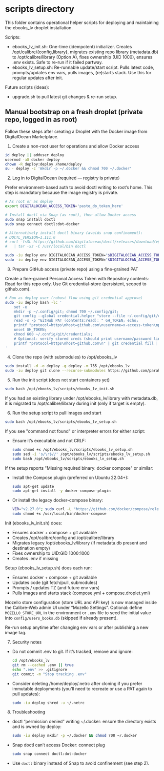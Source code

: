 # scripts directory

This folder contains operational helper scripts for deploying and maintaining the ebooks_lv droplet installation.

Scripts:
- ebooks_lv_init.sh: One-time (idempotent) initializer. Creates /opt/calibre/{config,library}, migrates existing repo library (metadata.db) to /opt/calibre/library (Option A), fixes ownership (UID 1000), ensures .env exists. Safe to re-run if it failed partway.
- ebooks_lv_setup.sh: Re-runnable update/start script. Pulls latest code, prompts/updates env vars, pulls images, (re)starts stack. Use this for regular updates after init.

Future scripts (ideas):
- upgrade.sh to pull latest git changes & re-run setup.

## Manual bootstrap on a fresh droplet (private repo, logged in as root)

Follow these steps after creating a Droplet with the Docker image from DigitalOcean Marketplace.

1) Create a non-root user for operations and allow Docker access

```bash
id deploy || adduser deploy
usermod -aG docker deploy
chown -R deploy:deploy /home/deploy
su - deploy -c 'mkdir -p ~/.docker && chmod 700 ~/.docker'
```

2) Log in to DigitalOcean (required — registry is private)

Prefer environment-based auth to avoid doctl writing to root’s home. This step is mandatory because the image registry is private.

```bash
# As root or as deploy
export DIGITALOCEAN_ACCESS_TOKEN='paste_do_token_here'

# Install doctl via Snap (as root), then allow Docker access
sudo snap install doctl
sudo snap connect doctl:dot-docker

# Alternatively install doctl binary (avoids snap confinement):
# DOCTL_VERSION=1.111.0
# curl -fsSL https://github.com/digitalocean/doctl/releases/download/v${DOCTL_VERSION}/doctl-${DOCTL_VERSION}-linux-amd64.tar.gz \
#   | tar -xz -C /usr/local/bin doctl

sudo -iu deploy env DIGITALOCEAN_ACCESS_TOKEN="$DIGITALOCEAN_ACCESS_TOKEN" doctl account get
sudo -iu deploy env DIGITALOCEAN_ACCESS_TOKEN="$DIGITALOCEAN_ACCESS_TOKEN" doctl registry login
```

3) Prepare GitHub access (private repo) using a fine-grained PAT

Create a fine-grained Personal Access Token with Repository contents: Read for this repo only. Use Git credential-store (persistent, scoped to github.com).

```bash
# Run as deploy user (robust flow using git credential approve)
sudo -iu deploy bash -lc '
	set -e
	mkdir -p ~/.config/git; chmod 700 ~/.config/git;
	git config --global credential.helper "store --file ~/.config/git/credentials";
	read -s -p "GitHub PAT (contents:read): " GH_TOKEN; echo;
	printf "protocol=https\nhost=github.com\nusername=x-access-token\npassword=%s\n" "$GH_TOKEN" | git credential approve;
	unset GH_TOKEN;
	chmod 600 ~/.config/git/credentials;
	# Optional: verify stored creds (should print username/password lines)
	printf "protocol=https\nhost=github.com\n" | git credential fill | grep -E "^(username|password)=" || true
'
```



4) Clone the repo (with submodules) to /opt/ebooks_lv

```bash
sudo install -d -o deploy -g deploy -m 755 /opt/ebooks_lv
sudo -iu deploy git clone --recurse-submodules https://github.com/parakletos-lab/ebooks_lv.git /opt/ebooks_lv
```

5) Run the init script (does not start containers yet)

```bash
sudo bash /opt/ebooks_lv/scripts/ebooks_lv_init.sh
```

If you had an existing library under /opt/ebooks_lv/library with metadata.db, it is migrated to /opt/calibre/library during init (only if target is empty).

6) Run the setup script to pull images and start

```bash
sudo bash /opt/ebooks_lv/scripts/ebooks_lv_setup.sh
```

If you see "command not found" or interpreter errors for either script:
- Ensure it’s executable and not CRLF:
	```bash
	sudo chmod +x /opt/ebooks_lv/scripts/ebooks_lv_setup.sh
	sudo sed -i 's/\r$//' /opt/ebooks_lv/scripts/ebooks_lv_setup.sh
	sudo bash /opt/ebooks_lv/scripts/ebooks_lv_setup.sh
	```

If the setup reports "Missing required binary: docker compose" or similar:
- Install the Compose plugin (preferred on Ubuntu 22.04+):
	```bash
	sudo apt-get update
	sudo apt-get install -y docker-compose-plugin
	```
- Or install the legacy docker-compose binary:
	```bash
	VER="v2.27.0"; sudo curl -L "https://github.com/docker/compose/releases/download/${VER}/docker-compose-$(uname -s)-$(uname -m)" -o /usr/local/bin/docker-compose
	sudo chmod +x /usr/local/bin/docker-compose
	```

Init (ebooks_lv_init.sh) does:
- Ensures docker + compose + git available
- Creates /opt/calibre/config and /opt/calibre/library
- Migrates legacy /opt/ebooks_lv/library (if metadata.db present and destination empty)
- Fixes ownership to UID:GID 1000:1000
- Creates .env if missing

Setup (ebooks_lv_setup.sh) does each run:
- Ensures docker + compose + git available
- Updates code (git fetch/pull, submodules)
- Prompts / updates TZ (and future env vars)
- Pulls images and starts stack (compose.yml + compose.droplet.yml)

Mozello store configuration (store URL and API key) is now managed inside the Calibre-Web admin UI under “Mozello Settings”.
Optional: define `MOZELLO_STORE_URL` in the environment or `.env` file to seed the initial value into `config/users_books.db` (skipped if already present).

Re-run setup anytime after changing env vars or after publishing a new image tag.

7) Security notes

- Do not commit .env to git. If it’s tracked, remove and ignore:
	```bash
	cd /opt/ebooks_lv
	git rm --cached .env || true
	echo ".env" >> .gitignore
	git commit -m "Stop tracking .env"
	```
- Consider deleting /home/deploy/.netrc after cloning if you prefer immutable deployments (you’ll need to recreate or use a PAT again to pull updates):
	```bash
	sudo -iu deploy shred -u ~/.netrc
	```

8) Troubleshooting

- doctl “permission denied” writing ~/.docker: ensure the directory exists and is owned by deploy:
	```bash
	sudo -iu deploy mkdir -p ~/.docker && chmod 700 ~/.docker
	```
- Snap doctl can’t access Docker: connect plug
	```bash
	sudo snap connect doctl:dot-docker
	```
- Use `doctl` binary instead of Snap to avoid confinement (see step 2).
